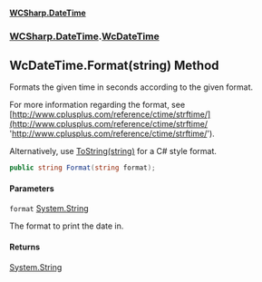 #### [WCSharp.DateTime](README.md 'README')
### [WCSharp.DateTime](WCSharp.DateTime.md 'WCSharp.DateTime').[WcDateTime](WCSharp.DateTime.WcDateTime.md 'WCSharp.DateTime.WcDateTime')

## WcDateTime.Format(string) Method

Formats the given time in seconds according to the given format.  
  
For more information regarding the format, see [http://www.cplusplus.com/reference/ctime/strftime/](http://www.cplusplus.com/reference/ctime/strftime/ 'http://www.cplusplus.com/reference/ctime/strftime/').  
  
Alternatively, use [ToString(string)](WCSharp.DateTime.WcDateTime.ToString(string).md 'WCSharp.DateTime.WcDateTime.ToString(string)') for a C# style format.

```csharp
public string Format(string format);
```
#### Parameters

<a name='WCSharp.DateTime.WcDateTime.Format(string).format'></a>

`format` [System.String](https://docs.microsoft.com/en-us/dotnet/api/System.String 'System.String')

The format to print the date in.

#### Returns
[System.String](https://docs.microsoft.com/en-us/dotnet/api/System.String 'System.String')